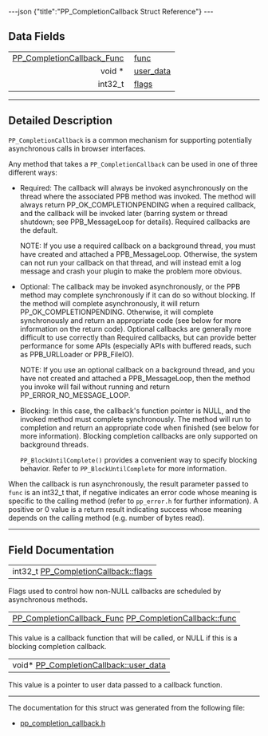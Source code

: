 ---json {"title":"PP\_CompletionCallback Struct Reference"} ---

Data Fields
-----------

<table><tbody><tr class="odd"><td style="text-align: right;"><a href="/docs/native-client/pepper_dev/c/group___typedefs#ga6fe12e1a41df5e10103a811036d4d8d2" class="el">PP_CompletionCallback_Func</a> </td><td><a href="/docs/native-client/pepper_dev/c/struct_p_p___completion_callback#ac8919fd5c44ffdde5e659b51bc696ed4" class="el">func</a></td></tr><tr class="even"><td style="text-align: right;">void * </td><td><a href="/docs/native-client/pepper_dev/c/struct_p_p___completion_callback#a7a35a0fdb8e1c49c738e29bbc93066cb" class="el">user_data</a></td></tr><tr class="odd"><td style="text-align: right;">int32_t </td><td><a href="/docs/native-client/pepper_dev/c/struct_p_p___completion_callback#a4bd2d9440bc8dc18eeeca2d464156a38" class="el">flags</a></td></tr></tbody></table>

------------------------------------------------------------------------

<span id="details" class="anchor" style="margin: 0;"></span>

Detailed Description
--------------------

`PP_CompletionCallback` is a common mechanism for supporting potentially asynchronous calls in browser interfaces.

Any method that takes a `PP_CompletionCallback` can be used in one of three different ways:

-   Required: The callback will always be invoked asynchronously on the thread where the associated PPB method was invoked. The method will always return PP\_OK\_COMPLETIONPENDING when a required callback, and the callback will be invoked later (barring system or thread shutdown; see PPB\_MessageLoop for details). Required callbacks are the default.  
      
    NOTE: If you use a required callback on a background thread, you must have created and attached a PPB\_MessageLoop. Otherwise, the system can not run your callback on that thread, and will instead emit a log message and crash your plugin to make the problem more obvious.

<!-- -->

-   Optional: The callback may be invoked asynchronously, or the PPB method may complete synchronously if it can do so without blocking. If the method will complete asynchronously, it will return PP\_OK\_COMPLETIONPENDING. Otherwise, it will complete synchronously and return an appropriate code (see below for more information on the return code). Optional callbacks are generally more difficult to use correctly than Required callbacks, but can provide better performance for some APIs (especially APIs with buffered reads, such as PPB\_URLLoader or PPB\_FileIO).  
      
    NOTE: If you use an optional callback on a background thread, and you have not created and attached a PPB\_MessageLoop, then the method you invoke will fail without running and return PP\_ERROR\_NO\_MESSAGE\_LOOP.

<!-- -->

-   Blocking: In this case, the callback's function pointer is NULL, and the invoked method must complete synchronously. The method will run to completion and return an appropriate code when finished (see below for more information). Blocking completion callbacks are only supported on background threads.  
      
    `PP_BlockUntilComplete()` provides a convenient way to specify blocking behavior. Refer to `PP_BlockUntilComplete` for more information.

When the callback is run asynchronously, the result parameter passed to `func` is an int32\_t that, if negative indicates an error code whose meaning is specific to the calling method (refer to `pp_error.h` for further information). A positive or 0 value is a return result indicating success whose meaning depends on the calling method (e.g. number of bytes read).

------------------------------------------------------------------------

Field Documentation
-------------------

<span id="a4bd2d9440bc8dc18eeeca2d464156a38" class="anchor" style="margin: 0;"></span>

<table><tbody><tr class="odd"><td>int32_t <a href="/docs/native-client/pepper_dev/c/struct_p_p___completion_callback#a4bd2d9440bc8dc18eeeca2d464156a38" class="el">PP_CompletionCallback::flags</a></td></tr></tbody></table>

Flags used to control how non-NULL callbacks are scheduled by asynchronous methods.

<span id="ac8919fd5c44ffdde5e659b51bc696ed4" class="anchor" style="margin: 0;"></span>

<table><tbody><tr class="odd"><td><a href="/docs/native-client/pepper_dev/c/group___typedefs#ga6fe12e1a41df5e10103a811036d4d8d2" class="el">PP_CompletionCallback_Func</a> <a href="/docs/native-client/pepper_dev/c/struct_p_p___completion_callback#ac8919fd5c44ffdde5e659b51bc696ed4" class="el">PP_CompletionCallback::func</a></td></tr></tbody></table>

This value is a callback function that will be called, or NULL if this is a blocking completion callback.

<span id="a7a35a0fdb8e1c49c738e29bbc93066cb" class="anchor" style="margin: 0;"></span>

<table><tbody><tr class="odd"><td>void* <a href="/docs/native-client/pepper_dev/c/struct_p_p___completion_callback#a7a35a0fdb8e1c49c738e29bbc93066cb" class="el">PP_CompletionCallback::user_data</a></td></tr></tbody></table>

This value is a pointer to user data passed to a callback function.

------------------------------------------------------------------------

The documentation for this struct was generated from the following file:

-   <a href="/docs/native-client/pepper_dev/c/pp__completion__callback_8h/" class="el">pp_completion_callback.h</a>
